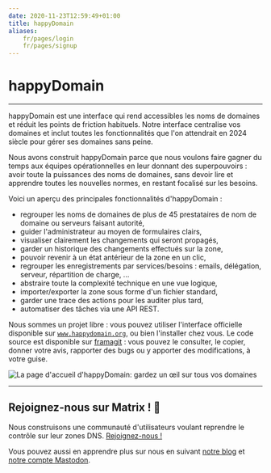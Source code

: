 ```yaml
---
date: 2020-11-23T12:59:49+01:00
title: happyDomain
aliases:
    fr/pages/login
    fr/pages/signup
---
```


# happyDomain

---

happyDomain est une interface qui rend accessibles les noms de domaines et réduit les points de friction habituels.
Notre interface centralise vos domaines et inclut toutes les fonctionnalités que l'on attendrait en 2024 siècle pour gérer ses domaines sans peine.

Nous avons construit happyDomain parce que nous voulons faire gagner du temps aux équipes opérationnelles en leur donnant des superpouvoirs :
avoir toute la puissances des noms de domaines, sans devoir lire et apprendre toutes les nouvelles normes, en restant focalisé sur les besoins.

Voici un aperçu des principales fonctionnalités d'happyDomain :

- regrouper les noms de domaines de plus de 45 prestataires de nom de domaine ou serveurs faisant autorité,
- guider l'administrateur au moyen de formulaires clairs,
- visualiser clairement les changements qui seront propagés,
- garder un historique des changements effectués sur la zone,
- pouvoir revenir à un état antérieur de la zone en un clic,
- regrouper les enregistrements par services/besoins : emails, délégation, serveur, répartition de charge, ...
- abstraire toute la complexité technique en une vue logique,
- importer/exporter la zone sous forme d'un fichier standard,
- garder une trace des actions pour les auditer plus tard,
- automatiser des tâches via une API REST.

Nous sommes un projet libre : vous pouvez utiliser l'interface officielle disponible sur [`www.happydomain.org`](https://www.happydomain.org/), ou bien l'installer chez vous.
Le code source est disponible sur [framagit](https://framagit.org/happyDomain/) : vous pouvez le consulter, le copier, donner votre avis, rapporter des bugs ou y apporter des modifications, à votre guise.

![La page d'accueil d'happyDomain: gardez un œil sur tous vos domaines](https://www.happydomain.org/img/screenshots/domains-list.webp)

---

## Rejoignez-nous sur Matrix ! 💬

Nous construisons une communauté d'utilisateurs voulant reprendre le contrôle sur leur zones DNS.
[Rejoignez-nous !](https://matrix.to/#/#happyDNS:matrix.org)

Vous pouvez aussi en apprendre plus sur nous en suivant [notre blog](https://blog.happydomain.org/) et [notre compte Mastodon](https://floss.social/@happyDomain).
